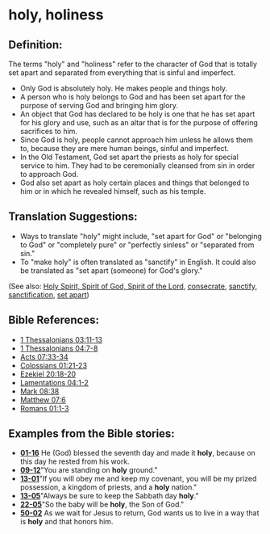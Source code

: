 # holy, holiness #

## Definition: ##

The terms "holy" and "holiness" refer to the character of God that is totally set apart and separated from everything that is sinful and imperfect.

* Only God is absolutely holy. He makes people and things holy.
* A person who is holy belongs to God and has been set apart for the purpose of serving God and bringing him glory.
* An object that God has declared to be holy is one that he has set apart for his glory and use, such as an altar that is for the purpose of offering sacrifices to him.
* Since God is holy, people cannot approach him unless he allows them to, because they are mere human beings, sinful and imperfect.
* In the Old Testament, God set apart the priests as holy for special service to him. They had to be ceremonially cleansed from sin in order to approach God.
* God also set apart as holy certain places and things that belonged to him or in which he revealed himself, such as  his temple.

## Translation Suggestions: ##

* Ways to translate "holy" might include, "set apart for God" or "belonging to God" or "completely pure" or "perfectly sinless" or "separated from sin."
* To "make holy" is often translated as "sanctify" in English. It could also be translated as "set apart (someone) for God's glory."

(See also: [Holy Spirit, Spirit of God, Spirit of the Lord](../kt/holyspirit.md), [consecrate](../kt/consecrate.md), [sanctify, sanctification](../kt/sanctify.md), [set apart](../kt/setapart.md))

## Bible References: ##

* [1 Thessalonians 03:11-13](https://door43.org/en/bible/notes/1th/03/11)
* [1 Thessalonians 04:7-8](https://door43.org/en/bible/notes/1th/04/07)
* [Acts 07:33-34](https://door43.org/en/bible/notes/act/07/33)
* [Colossians 01:21-23](https://door43.org/en/bible/notes/col/01/21)
* [Ezekiel 20:18-20](https://door43.org/en/bible/notes/ezk/20/18)
* [Lamentations 04:1-2](https://door43.org/en/bible/notes/lam/04/01)
* [Mark 08:38](https://door43.org/en/bible/notes/mrk/08/38)
* [Matthew 07:6](https://door43.org/en/bible/notes/mat/07/06)
* [Romans 01:1-3](https://door43.org/en/bible/notes/rom/01/01)

## Examples from the Bible stories: ##

* __[01-16](https://door43.org/en/obs/notes/frames/01-16)__ He (God) blessed the seventh day and made it __holy__, because on this day he rested from his work.
* __[09-12](https://door43.org/en/obs/notes/frames/09-12)__"You are standing on __holy__  ground."
* __[13-01](https://door43.org/en/obs/notes/frames/13-01)__"If you will obey me and keep my covenant, you will be my prized possession, a kingdom of priests, and a __holy__  nation."
* __[13-05](https://door43.org/en/obs/notes/frames/13-05)__"Always be sure to keep the Sabbath day __holy__."
* __[22-05](https://door43.org/en/obs/notes/frames/22-05)__"So the baby will be __holy__, the Son of God."
* __[50-02](https://door43.org/en/obs/notes/frames/50-02)__ As we wait for Jesus to return, God wants us to live in a way that is __holy__  and that honors him.


